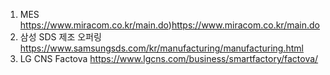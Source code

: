 1. MES
   https://www.miracom.co.kr/main.do)https://www.miracom.co.kr/main.do
2. 삼성 SDS 제조 오퍼링
   https://www.samsungsds.com/kr/manufacturing/manufacturing.html
3. LG CNS Factova
   https://www.lgcns.com/business/smartfactory/factova/ 
